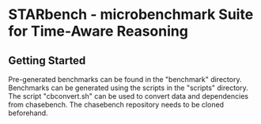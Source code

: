 #  STARbench - microbenchmark Suite for Time-Aware Reasoning 

## Getting Started
Pre-generated benchmarks can be found in the "benchmark" directory.
Benchmarks can be generated using the scripts in the "scripts" directory.
The script "cbconvert.sh" can be used to convert data and dependencies from
chasebench. The chasebench repository needs to be cloned beforehand. 




